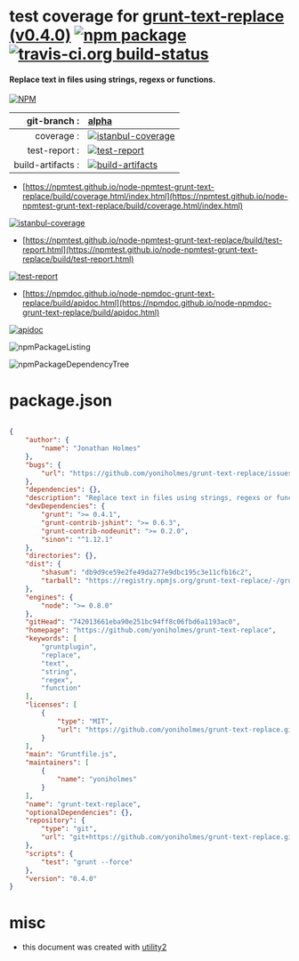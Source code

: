 # test coverage for  [grunt-text-replace (v0.4.0)](https://github.com/yoniholmes/grunt-text-replace)  [![npm package](https://img.shields.io/npm/v/npmtest-grunt-text-replace.svg?style=flat-square)](https://www.npmjs.org/package/npmtest-grunt-text-replace) [![travis-ci.org build-status](https://api.travis-ci.org/npmtest/node-npmtest-grunt-text-replace.svg)](https://travis-ci.org/npmtest/node-npmtest-grunt-text-replace)
#### Replace text in files using strings, regexs or functions.

[![NPM](https://nodei.co/npm/grunt-text-replace.png?downloads=true&downloadRank=true&stars=true)](https://www.npmjs.com/package/grunt-text-replace)

| git-branch : | [alpha](https://github.com/npmtest/node-npmtest-grunt-text-replace/tree/alpha)|
|--:|:--|
| coverage : | [![istanbul-coverage](https://npmtest.github.io/node-npmtest-grunt-text-replace/build/coverage.badge.svg)](https://npmtest.github.io/node-npmtest-grunt-text-replace/build/coverage.html/index.html)|
| test-report : | [![test-report](https://npmtest.github.io/node-npmtest-grunt-text-replace/build/test-report.badge.svg)](https://npmtest.github.io/node-npmtest-grunt-text-replace/build/test-report.html)|
| build-artifacts : | [![build-artifacts](https://npmtest.github.io/node-npmtest-grunt-text-replace/glyphicons_144_folder_open.png)](https://github.com/npmtest/node-npmtest-grunt-text-replace/tree/gh-pages/build)|

- [https://npmtest.github.io/node-npmtest-grunt-text-replace/build/coverage.html/index.html](https://npmtest.github.io/node-npmtest-grunt-text-replace/build/coverage.html/index.html)

[![istanbul-coverage](https://npmtest.github.io/node-npmtest-grunt-text-replace/build/screenCapture.buildCi.browser.%252Ftmp%252Fbuild%252Fcoverage.lib.html.png)](https://npmtest.github.io/node-npmtest-grunt-text-replace/build/coverage.html/index.html)

- [https://npmtest.github.io/node-npmtest-grunt-text-replace/build/test-report.html](https://npmtest.github.io/node-npmtest-grunt-text-replace/build/test-report.html)

[![test-report](https://npmtest.github.io/node-npmtest-grunt-text-replace/build/screenCapture.buildCi.browser.%252Ftmp%252Fbuild%252Ftest-report.html.png)](https://npmtest.github.io/node-npmtest-grunt-text-replace/build/test-report.html)

- [https://npmdoc.github.io/node-npmdoc-grunt-text-replace/build/apidoc.html](https://npmdoc.github.io/node-npmdoc-grunt-text-replace/build/apidoc.html)

[![apidoc](https://npmdoc.github.io/node-npmdoc-grunt-text-replace/build/screenCapture.buildCi.browser.%252Ftmp%252Fbuild%252Fapidoc.html.png)](https://npmdoc.github.io/node-npmdoc-grunt-text-replace/build/apidoc.html)

![npmPackageListing](https://npmtest.github.io/node-npmtest-grunt-text-replace/build/screenCapture.npmPackageListing.svg)

![npmPackageDependencyTree](https://npmtest.github.io/node-npmtest-grunt-text-replace/build/screenCapture.npmPackageDependencyTree.svg)



# package.json

```json

{
    "author": {
        "name": "Jonathan Holmes"
    },
    "bugs": {
        "url": "https://github.com/yoniholmes/grunt-text-replace/issues"
    },
    "dependencies": {},
    "description": "Replace text in files using strings, regexs or functions.",
    "devDependencies": {
        "grunt": ">= 0.4.1",
        "grunt-contrib-jshint": ">= 0.6.3",
        "grunt-contrib-nodeunit": ">= 0.2.0",
        "sinon": "^1.12.1"
    },
    "directories": {},
    "dist": {
        "shasum": "db9d9ce59e2fe49da277e9dbc195c3e11cfb16c2",
        "tarball": "https://registry.npmjs.org/grunt-text-replace/-/grunt-text-replace-0.4.0.tgz"
    },
    "engines": {
        "node": ">= 0.8.0"
    },
    "gitHead": "742013661eba90e251bc94ff8c06fbd6a1193ac0",
    "homepage": "https://github.com/yoniholmes/grunt-text-replace",
    "keywords": [
        "gruntplugin",
        "replace",
        "text",
        "string",
        "regex",
        "function"
    ],
    "licenses": [
        {
            "type": "MIT",
            "url": "https://github.com/yoniholmes/grunt-text-replace.git/blob/master/LICENSE-MIT"
        }
    ],
    "main": "Gruntfile.js",
    "maintainers": [
        {
            "name": "yoniholmes"
        }
    ],
    "name": "grunt-text-replace",
    "optionalDependencies": {},
    "repository": {
        "type": "git",
        "url": "git+https://github.com/yoniholmes/grunt-text-replace.git"
    },
    "scripts": {
        "test": "grunt --force"
    },
    "version": "0.4.0"
}
```



# misc
- this document was created with [utility2](https://github.com/kaizhu256/node-utility2)
